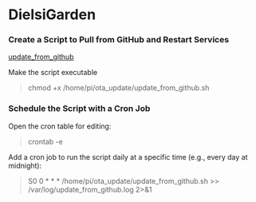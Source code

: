 # DielsiGarden

### Create a Script to Pull from GitHub and Restart Services

[update_from_github](update_from_github.sh)

Make the script executable

>chmod +x /home/pi/ota_update/update_from_github.sh
 

### Schedule the Script with a Cron Job

Open the cron table for editing:
> crontab -e


Add a cron job to run the script daily at a specific time (e.g., every day at midnight):

> S0 0 * * * /home/pi/ota_update/update_from_github.sh >> /var/log/update_from_github.log 2>&1

